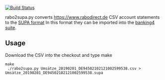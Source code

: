 [![Build Status](https://travis-ci.org/tobidope/rabo2supa.svg?branch=master)](https://travis-ci.org/tobidope/rabo2supa)


rabo2supa.py converts https://www.rabodirect.de CSV account statements to the [SUPA format](http://www.subsembly.com/download/SUPA.pdf)
In this format they can be imported into the [banking4 suite](https://subsembly.com/banking4.html).

## Usage
Download the CSV into the checkout and type make
```shell-script
make
 ./rabo2supa.py Umsätze_20190201_DE94502102121002599538.csv > Umsätze_20190201_DE94502102121002599538.supa
 ```